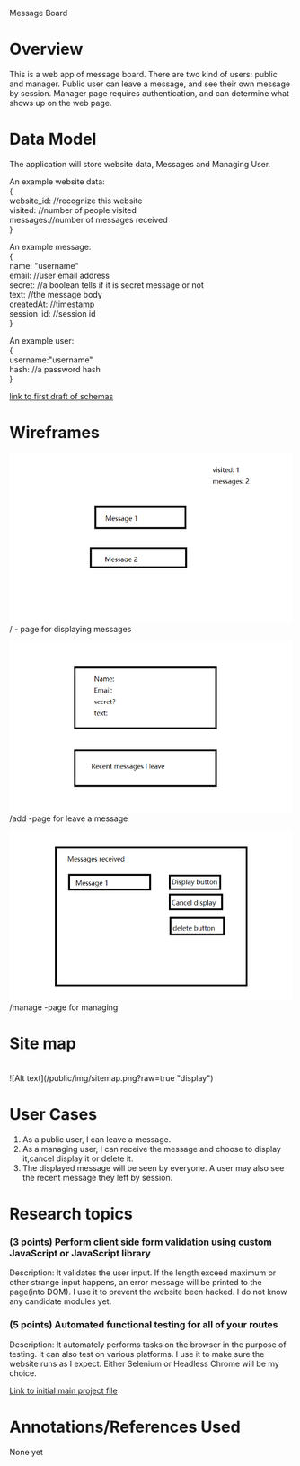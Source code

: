 Message Board

# Overview
This is a web app of message board. There are two kind of users: public and manager. Public user can leave a message, and see their own message by session. Manager page requires authentication, and can determine what shows up on the web page.

# Data Model

The application will store website data, Messages and Managing User.

An example website data:  
{  
  website_id: //recognize this website  
  visited: //number of people visited  
  messages://number of messages received  
}


An example message:  
{  
  name: "username"  
  email: //user email address  
  secret: //a boolean tells if it is secret message or not  
  text: //the message body  
  createdAt: //timestamp   
  session_id: //session id  
}  

An example user:  
{  
  username:"username"  
  hash: //a password hash  
}  

[link to first draft of schemas](/db.js)

# Wireframes



![Alt text](/public/img/display.png?raw=true "display")
<br/>
/ - page for displaying messages

![Alt text](/public/img/add.png?raw=true "display")
<br/>
/add  -page for leave a message

![Alt text](/public/img/manage.png?raw=true "display")
<br/>
/manage  -page for managing

# Site map
<br/>
![Alt text](/public/img/sitemap.png?raw=true "display")

# User Cases
1. As a public user, I can leave a message.
2. As a managing user, I can receive the message and choose to display it,cancel display it or delete it.
3. The displayed message will be seen by everyone. A user may also see the recent message they left by session.

# Research topics
### (3 points) Perform client side form validation using custom JavaScript or JavaScript library
Description: It validates the user input. If the length exceed maximum or other strange input happens, an error message will be printed to the page(into DOM). I use it to prevent the website been hacked. I do not know any candidate modules yet.
### (5 points) Automated functional testing for all of your routes
Description: It automately performs tasks on the browser in the purpose of testing. It can also test on various platforms. I use it to make sure the website runs as I expect. Either Selenium or Headless Chrome will be my choice.

[Link to initial main project file](/app.js)

# Annotations/References Used
None yet
